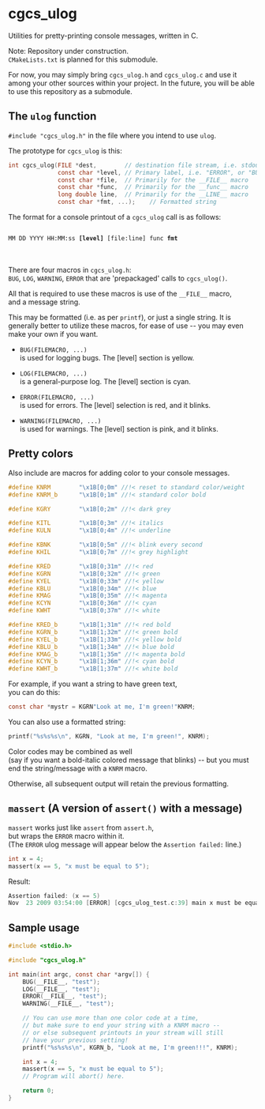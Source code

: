# cgcs_ulog
 Utilities for pretty-printing console messages, written in C.

Note:
Repository under construction.<br>
`CMakeLists.txt` is planned for this submodule.

For now, you may simply bring `cgcs_ulog.h` and `cgcs_ulog.c` 
and use it among your other sources within your project.
In the future, you will be able to use this repository as a submodule.

## The `ulog` function

<code>#include "cgcs_ulog.h"</code> in the file where you intend to use `ulog`.

The prototype for `cgcs_ulog` is this:

```c
int cgcs_ulog(FILE *dest,        // destination file stream, i.e. stdout
              const char *level, // Primary label, i.e. "ERROR", or "BUG"
              const char *file,  // Primarily for the __FILE__ macro
              const char *func,  // Primarily for the __func__ macro
              long double line,  // Primarily for the __LINE__ macro
              const char *fmt, ...);    // Formatted string

```

The format for a console printout of a `cgcs_ulog` call is as follows:

<code>
MM DD YYYY HH:MM:ss <b>[level]</b> [file:line] func <b>fmt</b>
</code><br><br>

There are four macros in `cgcs_ulog.h`:<br>
`BUG`, `LOG`, `WARNING`, `ERROR`
that are 'prepackaged' calls to `cgcs_ulog()`.<br>

All that is required to use these macros is use of the `__FILE__` macro,<br>
and a message string.<br>

This may be formatted (i.e. as per `printf`), or just a single string. 
It is generally better to utilize these macros, for ease of use -- you may even make your own if you want.


- `BUG(FILEMACRO, ...)`<br>
is used for logging bugs. The [level] section is yellow.

- `LOG(FILEMACRO, ...)`<br>
  is a general-purpose log. The [level] section is cyan.

- `ERROR(FILEMACRO, ...)`<br>
  is used for errors. The [level] selection is red, and it blinks.

- `WARNING(FILEMACRO, ...)`<br>
  is used for warnings. The [level] section is pink, and it blinks.

## Pretty colors

Also include are macros for adding color to your console messages.

```c
#define KNRM        "\x1B[0;0m" //!< reset to standard color/weight
#define KNRM_b      "\x1B[0;1m" //!< standard color bold

#define KGRY        "\x1B[0;2m" //!< dark grey

#define KITL        "\x1B[0;3m" //!< italics
#define KULN        "\x1B[0;4m" //!< underline

#define KBNK        "\x1B[0;5m" //!< blink every second
#define KHIL        "\x1B[0;7m" //!< grey highlight

#define KRED        "\x1B[0;31m" //!< red
#define KGRN        "\x1B[0;32m" //!< green
#define KYEL        "\x1B[0;33m" //!< yellow
#define KBLU        "\x1B[0;34m" //!< blue
#define KMAG        "\x1B[0;35m" //!< magenta
#define KCYN        "\x1B[0;36m" //!< cyan
#define KWHT        "\x1B[0;37m" //!< white

#define KRED_b      "\x1B[1;31m" //!< red bold
#define KGRN_b      "\x1B[1;32m" //!< green bold
#define KYEL_b      "\x1B[1;33m" //!< yellow bold
#define KBLU_b      "\x1B[1;34m" //!< blue bold
#define KMAG_b      "\x1B[1;35m" //!< magenta bold
#define KCYN_b      "\x1B[1;36m" //!< cyan bold
#define KWHT_b      "\x1B[1;37m" //!< white bold
```

For example, if you want a string to have green text,<br>
you can do this:

```c
const char *mystr = KGRN"Look at me, I'm green!"KNRM;
```

You can also use a formatted string:

```c
printf("%s%s%s\n", KGRN, "Look at me, I'm green!", KNRM);
```

Color codes may be combined as well<br>
(say if you want a bold-italic colored message that blinks) --
but you must end the string/message with a `KNRM` macro.

Otherwise, all subsequent output will retain the previous formatting.


## `massert` (A version of `assert()` with a message)

`massert` works just like `assert` from `assert.h`,<br>
but wraps the `ERROR` macro within it.<br>
(The `ERROR` ulog message will appear below the `Assertion failed:` line.)

```c
int x = 4;
massert(x == 5, "x must be equal to 5");
```

Result:

```c
Assertion failed: (x == 5)
Nov  23 2009 03:54:00 [ERROR] [cgcs_ulog_test.c:39] main x must be equal to 5
```


## Sample usage

```c
#include <stdio.h>

#include "cgcs_ulog.h"

int main(int argc, const char *argv[]) {
    BUG(__FILE__, "test");
    LOG(__FILE__, "test");
    ERROR(__FILE__, "test");
    WARNING(__FILE__, "test");

    // You can use more than one color code at a time,
    // but make sure to end your string with a KNRM macro --
    // or else subsequent printouts in your stream will still
    // have your previous setting!
    printf("%s%s%s\n", KGRN_b, "Look at me, I'm green!!!", KNRM);

    int x = 4;
    massert(x == 5, "x must be equal to 5");
    // Program will abort() here.

    return 0;
}
```

